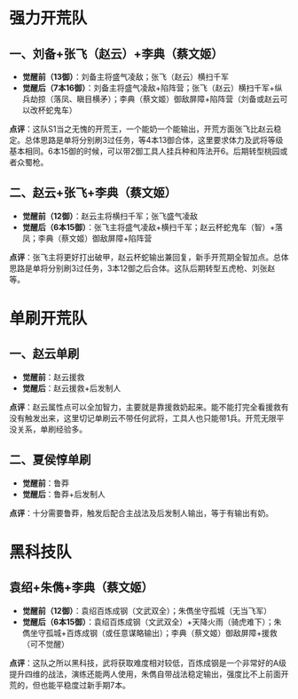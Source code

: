 # 强力开荒队

## 一、刘备+张飞（赵云）+李典（蔡文姬）
- **觉醒前（13御）**：刘备主将盛气凌敌；张飞（赵云）横扫千军
- **觉醒后（7本16御）**：刘备主将盛气凌敌+陷阵营；张飞（赵云）横扫千军+纵兵劫掠（落凤、瞋目横矛）；李典（蔡文姬）御敌屏障+陷阵营（刘备或赵云可以改杯蛇鬼车）

**点评**：这队S1当之无愧的开荒王，一个能奶一个能输出，开荒方面张飞比赵云稳定。总体思路是单将分别刷3过任务，等4本13御合体，这里要求体力及武将等级基本相同。6本15御的时候，可以带2御工具人挂兵种和阵法开6。后期转型桃园或者众蜀枪。

## 二、赵云+张飞+李典（蔡文姬）
- **觉醒前（12御）**：赵云主将横扫千军；张飞盛气凌敌
- **觉醒后（6本15御）**：张飞主将盛气凌敌+横扫千军；赵云杯蛇鬼车（智）+落凤；李典（蔡文姬）御敌屏障+陷阵营

**点评**：张飞主将更好打出破甲，赵云杯蛇输出兼回复，新手开荒期全智加点。总体思路是单将分别刷3过任务，3本12御之后合体。这队后期转型五虎枪、刘张赵等。

# 单刷开荒队

## 一、赵云单刷
- **觉醒前**：赵云援救
- **觉醒后**：赵云援救+后发制人

**点评**：赵云属性点可以全加智力，主要就是靠援救奶起来。能不能打完全看援救有没有触发出来，这里切记单刷云不带任何武将，工具人也只能带1兵。开荒无限平没关系，单刷经验多。

## 二、夏侯惇单刷
- **觉醒前**：鲁莽
- **觉醒后**：鲁莽+后发制人

**点评**：十分需要鲁莽，触发后配合主战法及后发制人输出，等于有输出有奶。

# 黑科技队
## 袁绍+朱儁+李典（蔡文姬）
- **觉醒前（12御）**：袁绍百炼成钢（文武双全）；朱儁坐守孤城（无当飞军）
- **觉醒后（6本15御）**：袁绍百炼成钢（文武双全）+天降火雨（骑虎难下）；朱儁坐守孤城+百炼成钢（或任意谋略输出）；李典（蔡文姬）御敌屏障+援救（可不觉醒）

**点评**：这队之所以黑科技，武将获取难度相对较低，百炼成钢是一个非常好的A级提升四维的战法，演练还能两人使用，朱儁自带战法稳定输出，强度比不上前面开荒的，但也能平稳度过新手期7本。